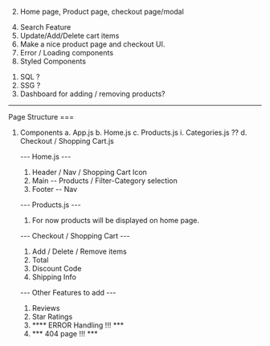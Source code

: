 <!-- 1.  Just make a basic Router setup. -->
2.  Home page, Product page, checkout page/modal
<!-- 3.  Shopping Cart -->
4.  Search Feature
5.  Update/Add/Delete cart items
6.  Make a nice product page and checkout UI.
7.  Error / Loading components
8.  Styled Components
<!-- --Backend-- -->
1.  SQL ?
2.  SSG ?
3.  Dashboard for adding / removing products?

**************************************************


Page Structure ===

1. Components
   a. App.js
   b. Home.js
   c. Products.js
      i. Categories.js ??
   d. Checkout / Shopping Cart.js


   --- Home.js ---
   1. Header / Nav / Shopping Cart Icon
   2. Main -- Products / Filter-Category selection
   3. Footer -- Nav

   --- Products.js ---
   1. For now products will be displayed on home page.

   --- Checkout / Shopping Cart ---
   1.  Add / Delete / Remove items
   2.  Total
   3.  Discount Code
   4.  Shipping Info

   --- Other Features to add ---
   1.  Reviews
   2.  Star Ratings
   3.  **** ERROR Handling !!! ***
   4.  *** 404 page !!! ***